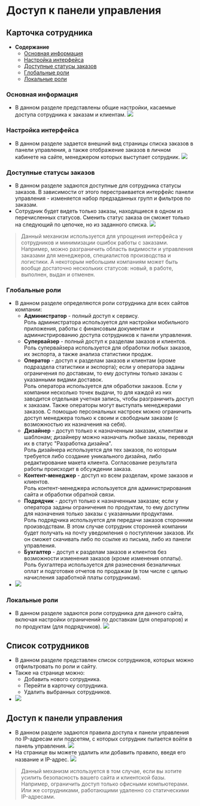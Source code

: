 # Доступ к панели управления

## Карточка сотрудника
* __Содержание__
    + [Основная информация](/profile/staff?id=Основная-информация)
    + [Настройка интерфейса](/profile/staff?id=Настройка-интерфейса)
    + [Доступные статусы заказов](/profile/staff?id=Доступные-статусы-заказов)
    + [Глобальные роли](/profile/staff?id=Глобальные-роли)
    + [Локальные роли](/profile/staff?id=Локальные-роли)

### Основная информация
* В данном разделе представлены общие настройки, касаемые доступа сотрудника к заказам и клиентам.
![](../_media/profile/employer-general.png)

### Настройка интерфейса
* В данном разделе задается внешний вид страницы списка заказов в панели управления, а также отображение заказов в личном кабинете на сайте, менеджером которых выступает сотрудник.
![](../_media/profile/employer-orders.png)

### Доступные статусы заказов
* В данном разделе задаются доступные для сотрудника статусы заказов. В зависимости от этого перестраивается интерфейс панели управления - изменяется набор предзаданных групп и фильтров по заказам.
* Сотрудник будет видеть только заказы, находящиеся в одном из перечисленных статусов. Сменить статус заказа он сможет только на следующий по цепочке, но из заданного списка.
![](../_media/profile/profile03.png)

> Данный механизм используется для упрощения интерфейса у сотрудников и минимизации ошибок работы с заказами. Например, можно разграничить область видимости и управления заказами для менеджеров, специалистов производства и логистики. А некоторым небольшим компаниям может быть вообще достаточно нескольких статусов: новый, в работе, выполнен, выдан и отменен.

### Глобальные роли
* В данном разделе определяются роли сотрудника для всех сайтов компании:
    + __Администратор__ - полный доступ к сервису.  
    Роль администратора используется для настройки мобильного приложения, работы с  финансовым документам и администрированию доступа сотрудников к панели управления.
    + __Супервайзер__ - полный доступ к разделам заказов и клиентов.
    Роль супервайзера используется для обработки любых заказов, их экспорта, а также анализа статистики продаж.
    + __Оператор__ - доступ к разделам заказов и клиентам (кроме подраздела статистики и экспорта); если у оператора заданы ограничения по доставкам, то ему доступны только заказы с указанными видами доставок.      
    Роль оператора используется для обработки заказов. Если у компании несколько точек выдачи, то для каждой из них заводится отдельная учетная запись, чтобы разграничить доступ к заказам. Также операторы могут выступать менеджерами заказов. С помощью персональных настроек можно ограничить доступ менеджера только к своим и свободным заказам (с возможностью их назначения на себя).
    + __Дизайнер__ - доступ только к назначенным заказам, клиентам и шаблонам; дизайнеру можно назначать любые заказы, переводя их в статус "Разработка дизайна".  
    Роль дизайнера используется для тех заказов, по которым требуется либо создание уникального дизайна, либо редактирование макета клиента. Согласование результата работы происходит в обсуждении заказа.
    + __Контент-менеджер__ - доступ ко всем разделам, кроме заказов и клиентов.  
    Роль контент-менеджера используется для администрирования сайта и обработки обратной связи.
    + __Подрядчик__ - доступ только к назначенным заказам; если у оператора заданы ограничения по продуктам, то ему доступны для назначения только заказы с указанными продуктами.  
    Роль подрядчика используется для передачи заказов сторонним производствам. В этом случае сотрудник сторонней компании будет получать на почту уведомления о поступлении заказов. Их он сможет скачивать либо по ссылке из письма, либо из панели управления.
    + __Бухгалтер__ - доступ к разделам заказов и клиентов без возможности изменения заказов (кроме изменения оплаты).  
    Роль бухгалтера используется для разнесения безналичных оплат и подготовке отчетов по продажам (в том числе с целью начисления заработной платы сотрудникам).
* ![](../_media/profile/profile04.png)

### Локальные роли
* В данном разделе задаются роли сотрудника для данного сайта, включая настройки ограничений по доставкам (для операторов) и по продуктам (для подрядчиков).
![](../_media/profile/employer-roles-local.png)

## Список сотрудников
* В данном разделе представлен список сотрудников, которых можно отфильтровать по роли и сайту.
* Также на странице можно:
    + Добавить нового сотрудника.
    + Перейти в карточку сотрудника.
    + Удалить выбранных сотрудников.
* ![](../_media/profile/employer-list.png)

## Доступ к панели управления
* В данном разделе задаются правила доступа к панели управления по IP-адресам или подсетям, с которых сотрудник пытается войти в панель управления.
![](../_media/profile/employer-access.png)
* На странице вы можете удалить или добавить правило, введя его название и IP-адрес.
![](../_media/profile/employer-access-add.png)

> Данный механизм используется в том случае, если вы хотите усилить безопасность вашего сайта и клиентской базы. Например, ограничить доступ только офисными компьютерами. Или же сотрудниками, работающими удаленно со статическими IP-адресами.